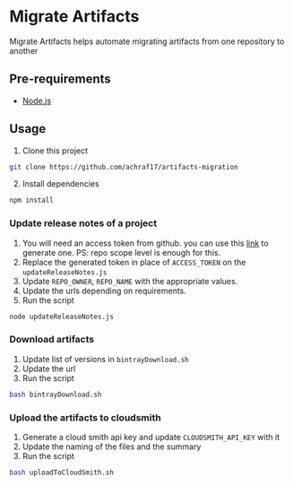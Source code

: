 # Migrate Artifacts

Migrate Artifacts helps automate migrating artifacts from one repository to another 

## Pre-requirements 
* [Node.js](https://nodejs.org/en/)
## Usage 
1. Clone this project
```bash 
git clone https://github.com/achraf17/artifacts-migration
```
2. Install dependencies 
```bash
npm install
```
### Update release notes of a project
1. You will need an access token from github. you can use this [link](https://github.com/settings/tokens/new) to generate one. 
PS: repo scope level is enough for this.
2. Replace the generated token in place of `ACCESS_TOKEN` on the `updateReleaseNotes.js`
3. Update `REPO_OWNER`, `REPO_NAME` with the appropriate values.
4. Update the urls depending on requirements.
5. Run the script
```bash
node updateReleaseNotes.js
```

### Download artifacts
1. Update list of versions in `bintrayDownload.sh`
2. Update the url 
3. Run the script
``` bash
bash bintrayDownload.sh
```

### Upload the artifacts to cloudsmith
1. Generate a cloud smith api key and update `CLOUDSMITH_API_KEY` with it
2. Update the naming of the files and the summary
3. Run the script
``` bash
bash uploadToCloudSmith.sh
```